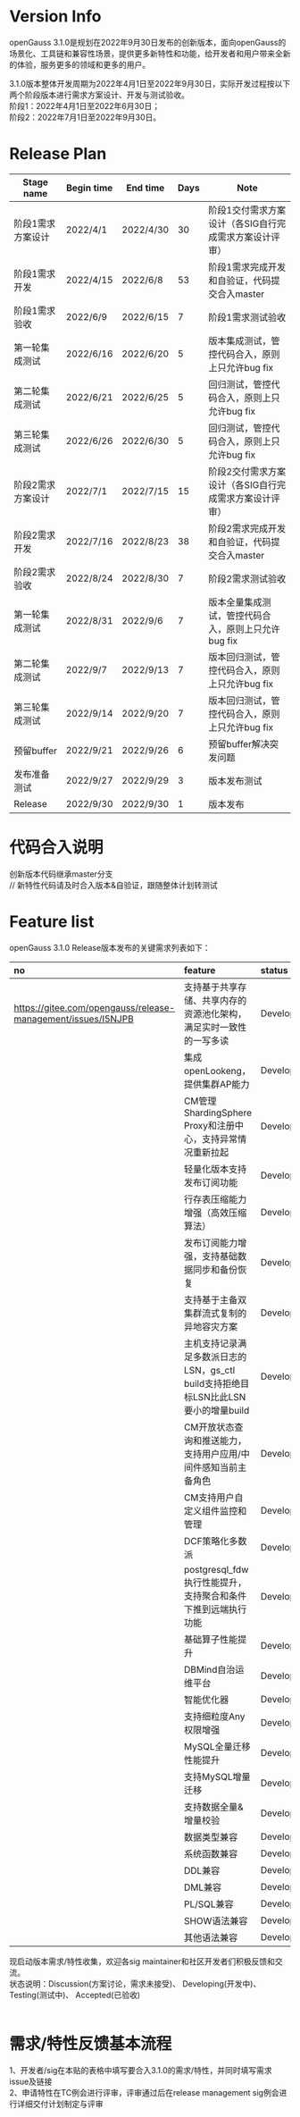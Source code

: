 # Version Info
openGauss 3.1.0是规划在2022年9月30日发布的创新版本，面向openGauss的场景化、工具链和兼容性场景，提供更多新特性和功能，给开发者和用户带来全新的体验，服务更多的领域和更多的用户。<br>

3.1.0版本整体开发周期为2022年4月1日至2022年9月30日，实际开发过程按以下两个阶段版本进行需求方案设计、开发与测试验收。<br>
阶段1：2022年4月1日至2022年6月30日； <br>
阶段2：2022年7月1日至2022年9月30日。 <br>

# Release Plan


|Stage  name             | Begin time  | End time   | Days | Note                                      |
| ---------------------- | ----------- | ---------- | ---- | ----------------------------------------------------------|
| 阶段1需求方案设计        | 2022/4/1  | 2022/4/30  | 30   | 阶段1交付需求方案设计（各SIG自行完成需求方案设计评审）   |
| 阶段1需求开发           | 2022/4/15  | 2022/6/8  | 53   | 阶段1需求完成开发和自验证，代码提交合入master    |
| 阶段1需求验收           | 2022/6/9  | 2022/6/15  | 7    | 阶段1需求测试验收    |
| 第一轮集成测试          | 2022/6/16 | 2022/6/20  | 5    | 版本集成测试，管控代码合入，原则上只允许bug fix                         |
| 第二轮集成测试          | 2022/6/21 | 2022/6/25  | 5    | 回归测试，管控代码合入，原则上只允许bug fix                            |
| 第三轮集成测试          | 2022/6/26 | 2022/6/30  | 5    | 回归测试，管控代码合入，原则上只允许bug fix                          |
| 阶段2需求方案设计       | 2022/7/1  | 2022/7/15  | 15   | 阶段2交付需求方案设计（各SIG自行完成需求方案设计评审）  |
| 阶段2需求开发           | 2022/7/16  | 2022/8/23 | 38   | 阶段2需求完成开发和自验证，代码提交合入master    |
| 阶段2需求验收           | 2022/8/24  | 2022/8/30 | 7    | 阶段2需求测试验收    |
| 第一轮集成测试          | 2022/8/31 | 2022/9/6   | 7    | 版本全量集成测试，管控代码合入，原则上只允许bug fix                   |
| 第二轮集成测试          | 2022/9/7 | 2022/9/13   | 7    | 版本回归测试，管控代码合入，原则上只允许bug fix                        |
| 第三轮集成测试          | 2022/9/14 | 2022/9/20  | 7    | 版本回归测试，管控代码合入，原则上只允许bug fix    |
| 预留buffer             | 2022/9/21  | 2022/9/26   | 6    |预留buffer解决突发问题       |
| 发布准备测试           | 2022/9/27  | 2022/9/29   | 3     | 版本发布测试        |
| Release               | 2022/9/30 | 2022/9/30   | 1    | 版本发布                                         |


# 代码合入说明
创新版本代码继承master分支 <br>
// 新特性代码请及时合入版本&自验证，跟随整体计划转测试


# Feature list
openGauss 3.1.0 Release版本发布的关键需求列表如下： <br>

|no|feature|status|sig|owner|
|:------|:-------|:-------|:-------|:-------|
|https://gitee.com/opengauss/release-management/issues/I5NJPB      |支持基于共享存储、共享内存的资源池化架构，满足实时一致性的一写多读    |Developing| StorageEngine|        |
|      |集成openLookeng，提供集群AP能力   |Developing| Plugin       |        |
|      |CM管理ShardingSphere Proxy和注册中心，支持异常情况重新拉起 |Developing| CM       |        |
|      |轻量化版本支持发布订阅功能   |Developing| StorageEngine| |
|      |行存表压缩能力增强（高效压缩算法） |Developing|    StorageEngine    |        |
|      |发布订阅能力增强，支持基础数据同步和备份恢复  |Developing| SQLEngine       |        |
|      |支持基于主备双集群流式复制的异地容灾方案    |Developing| StorageEngine|        |
|      |主机支持记录满足多数派日志的LSN，gs_ctl build支持拒绝目标LSN比此LSN要小的增量build    |Developing|StorageEngine|        |
|      |CM开放状态查询和推送能力，支持用户应用/中间件感知当前主备角色    |Developing|CM       |        |
|      |CM支持用户自定义组件监控和管理    |Developing|CM       |        |
|      |DCF策略化多数派   |Developing|DCF    |        |
|      |postgresql_fdw执行性能提升，支持聚合和条件下推到远端执行功能   |Developing|Plugin   |        |
|      |基础算子性能提升  |Developing|SQLEngine  |        |
|      |DBMind自治运维平台  |Developing|AI  |        |
|      |智能优化器  |Developing|AI  |        |
|      |支持细粒度Any权限增强 |Developing|SecurityTechnology  |        |
|      |MySQL全量迁移性能提升 |Developing|Tools  |        |
|      |支持MySQL增量迁移 |Developing|Tools  |        |
|      |支持数据全量&增量校验 |Developing|Tools  |        |
|      |数据类型兼容 |Developing|SQLEngine  |        |
|      |系统函数兼容 |Developing|SQLEngine  |        |
|      |DDL兼容 |Developing|SQLEngine  |        |
|      |DML兼容 |Developing|SQLEngine  |        |
|      |PL/SQL兼容 |Developing|SQLEngine  |        |
|      |SHOW语法兼容|Developing|SQLEngine  |        |
|      |其他语法兼容|Developing|SQLEngine  |        |


现启动版本需求/特性收集，欢迎各sig maintainer和社区开发者们积极反馈和交流。<br>
状态说明：Discussion(方案讨论，需求未接受)、 Developing(开发中)、 Testing(测试中)、 Accepted(已验收) <br>
<br>

# 需求/特性反馈基本流程 <br />
1、开发者/sig在本贴的表格中填写要合入3.1.0的需求/特性，并同时填写需求issue及链接     <br>
2、申请特性在TC例会进行评审，评审通过后在release management sig例会进行详细交付计划制定与评审
<br><br>